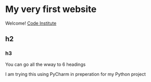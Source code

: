 # My very first website

Welcome!
[Code Institute](https://codeinstitute.net)

## h2
### h3

You can go all the wway to 6 headings

I am trying this using PyCharm in preperation for my Python project